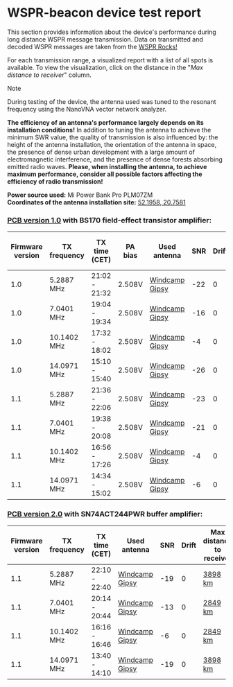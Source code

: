 # WSPR-beacon device test report

This section provides information about the device's performance during long distance WSPR message transmission. Data on transmitted and decoded WSPR messages are taken from the [WSPR Rocks!](http://wspr.rocks/)

For each transmission range, a visualized report with a list of all spots is available. To view the visualization, click on the distance in the "_Max distance to receiver_" column.

> [!NOTE]
>During testing of the device, the antenna used was tuned to the resonant frequency using the NanoVNA vector network analyzer.  
>
>**The efficiency of an antenna's performance largely depends on its installation conditions!** In addition to tuning the antenna to achieve the minimum SWR value, the quality of transmission is also influenced by: the height of the antenna installation, the orientation of the antenna in space, the presence of dense urban development with a large amount of electromagnetic interference, and the presence of dense forests absorbing emitted radio waves. **Please, when installing the antenna, to achieve maximum performance, consider all possible factors affecting the efficiency of radio transmission!**

**Power source used:** Mi Power Bank Pro PLM07ZM  
**Coordinates of the antenna installation site:** [52.1958, 20.7581](https://maps.app.goo.gl/dVwvhpxdYiYVqSht5)

### [PCB version 1.0](https://github.com/IgrikXD/WSPR-beacon/releases/tag/wspr-beacon-1.0) with BS170 field-effect transistor amplifier:

| Firmware version | TX frequency | TX time (CET) | PA bias | Used antenna     | SNR | Drift | Max distance to receiver                            |
|------------------|--------------|---------------|---------|------------------|-----|-------|-----------------------------------------------------|
| 1.0              | 5.2887 MHz   | 21:02 - 21:32 | 2.508V  | [Windcamp Gipsy] | -22 | 0     | [3898 km](https://kmzview.com/oLjDi97JSwUt4asd76AU) |
| 1.0              | 7.0401 MHz   | 19:04 - 19:34 | 2.508V  | [Windcamp Gipsy] | -16 | 0     | [2849 km](https://kmzview.com/QG6PJxd4n7pIKje1FPqJ) |
| 1.0              | 10.1402 MHz  | 17:32 - 18:02 | 2.508V  | [Windcamp Gipsy] | -4  | 0     | 2849 km                                             |
| 1.0              | 14.0971 MHz  | 15:10 - 15:40 | 2.508V  | [Windcamp Gipsy] | -26 | 0     | 1797 km                                             |
| 1.1              | 5.2887 MHz   | 21:36 - 22:06 | 2.508V  | [Windcamp Gipsy] | -23 | 0     | [3898 km](https://kmzview.com/xUuaNxEI2ygnvwKXAeCg) |
| 1.1              | 7.0401 MHz   | 19:38 - 20:08 | 2.508V  | [Windcamp Gipsy] | -21 | 0     | [2043 km](https://kmzview.com/ISVBaADCSzKYEnMFMueG) |
| 1.1              | 10.1402 MHz  | 16:56 - 17:26 | 2.508V  | [Windcamp Gipsy] | -4  | 0     | 2849 km                                             |
| 1.1              | 14.0971 MHz  | 14:34 - 15:02 | 2.508V  | [Windcamp Gipsy] | -6  | 0     | 1721 km                                             |

### [PCB version 2.0](https://github.com/IgrikXD/WSPR-beacon/releases/tag/wspr-beacon-pcb-2.0) with SN74ACT244PWR buffer amplifier:

| Firmware version | TX frequency | TX time (CET) | Used antenna     | SNR | Drift | Max distance to receiver                            |
|------------------|--------------|---------------|------------------|-----|-------|-----------------------------------------------------|
| 1.1              | 5.2887 MHz   | 22:10 - 22:40 | [Windcamp Gipsy] | -19 | 0     | [3898 km](https://kmzview.com/C4Vx5jR3cHyAeCuntnj1) |
| 1.1              | 7.0401 MHz   | 20:14 - 20:44 | [Windcamp Gipsy] | -13 | 0     | [2849 km](https://kmzview.com/xsiJUzFLm3NW8JmR7vqk) |
| 1.1              | 10.1402 MHz  | 16:16 - 16:46 | [Windcamp Gipsy] | -6  | 0     | [2849 km](https://kmzview.com/oxZQNGHUcbKiORljG38z) |
| 1.1              | 14.0971 MHz  | 13:40 - 14:10 | [Windcamp Gipsy] | -19 | 0     | [3898 km](https://kmzview.com/sHu8uqWiTvDA2ghHyNwx) |

[Windcamp Gipsy]: https://www.windcamp.cn/productinfo/372468.html